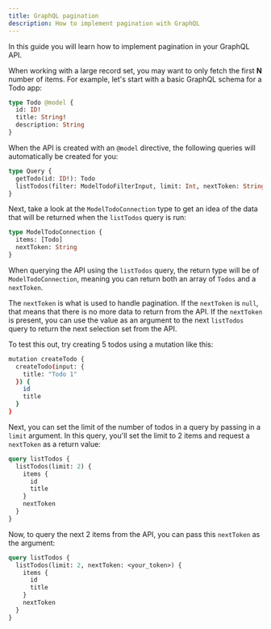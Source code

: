```yaml
---
title: GraphQL pagination
description: How to implement pagination with GraphQL 
---
```


<inline-fragment platform="flutter" src="~/guides/fragments/flutter/flutterAPIWarning.md"></inline-fragment>

In this guide you will learn how to implement pagination in your GraphQL API.

When working with a large record set, you may want to only fetch the first __N__ number of items. For example, let's start with a basic GraphQL schema for a Todo app:

```graphql
type Todo @model {
  id: ID!
  title: String!
  description: String 
}
```

When the API is created with an `@model` directive, the following queries will automatically be created for you:

```graphql
type Query {
  getTodo(id: ID!): Todo
  listTodos(filter: ModelTodoFilterInput, limit: Int, nextToken: String): ModelTodoConnection
}
```

Next, take a look at the `ModelTodoConnection` type to get an idea of the data that will be returned when the `listTodos` query is run:

```graphql
type ModelTodoConnection {
  items: [Todo]
  nextToken: String
}
```

When querying the API using the `listTodos` query, the return type will be of `ModelTodoConnection`, meaning you can return both an array of `Todos` and a `nextToken`.

The `nextToken` is what is used to handle pagination. If the `nextToken` is `null`, that means that there is no more data to return from the API. If the `nextToken` is present, you can use the value as an argument to the next `listTodos` query to return the next selection set from the API.

To test this out, try creating 5 todos using a mutation like this:

```sh
mutation createTodo {
  createTodo(input: {
    title: "Todo 1"
  }) {
    id
    title
  }
}
```

Next, you can set the limit of the number of todos in a query by passing in a `limit` argument. In this query, you'll set the limit to 2 items and request a `nextToken` as a return value:

```graphql
query listTodos {
  listTodos(limit: 2) {
    items {
      id
      title
    }
    nextToken
  }
}
```

 Now, to query the next 2 items from the API, you can pass this `nextToken` as the argument:

```graphql
query listTodos {
  listTodos(limit: 2, nextToken: <your_token>) {
    items {
      id
      title
    }
    nextToken
  }
}
```


<inline-fragment platform="js" src="~/guides/api-graphql/fragments/js/graphql-pagination.md"></inline-fragment> 